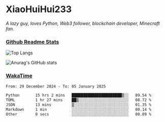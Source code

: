 # XiaoHuiHui233

*A lazy guy, loves Python, Web3 follower, blockchain developer, Minecraft fan.*

### [Github Readme Stats](https://github.com/anuraghazra/github-readme-stats)

![Top Langs](https://github-readme-stats.vercel.app/api/top-langs/?username=XiaoHuiHui233&layout=compact&theme=github_dark)

![Anurag's GitHub stats](https://github-readme-stats.vercel.app/api?username=XiaoHuiHui233&show_icons=true&theme=github_dark)

### [WakaTime](https://wakatime.com)

<!--START_SECTION:waka-->

```txt
From: 29 December 2024 - To: 05 January 2025

Python       15 hrs 2 mins   ██████████████████████▒░░   89.54 %
TOML         1 hr 27 mins    ██▒░░░░░░░░░░░░░░░░░░░░░░   08.72 %
JSON         13 mins         ▒░░░░░░░░░░░░░░░░░░░░░░░░   01.35 %
Markdown     1 min           ░░░░░░░░░░░░░░░░░░░░░░░░░   00.14 %
Other        0 secs          ░░░░░░░░░░░░░░░░░░░░░░░░░   00.09 %
```

<!--END_SECTION:waka-->
